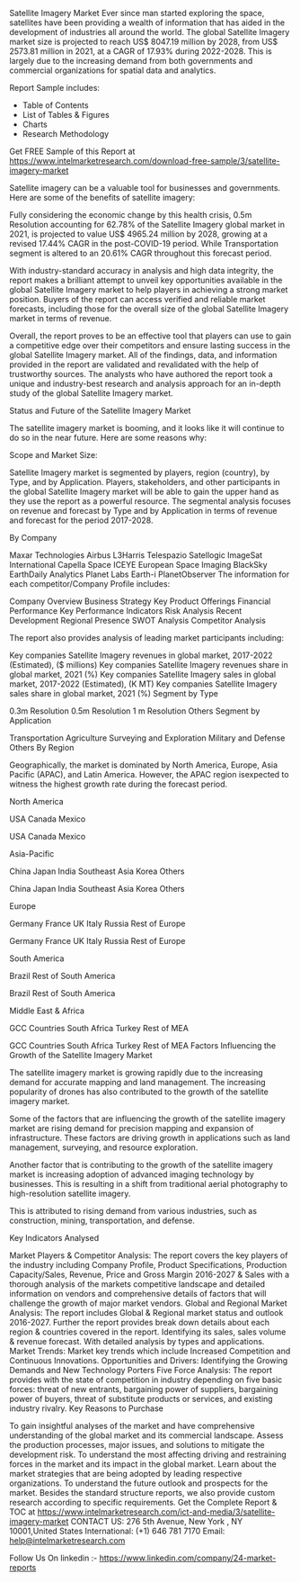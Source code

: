 Satellite Imagery Market
Ever since man started exploring the space, satellites have been providing a wealth of information that has aided in the development of industries all around the world. The global Satellite Imagery market size is projected to reach US$ 8047.19 million by 2028, from US$ 2573.81 million in 2021, at a CAGR of 17.93% during 2022-2028. This is largely due to the increasing demand from both governments and commercial organizations for spatial data and analytics.





Report Sample includes:
- Table of Contents
- List of Tables & Figures
- Charts
- Research Methodology

Get FREE Sample of this Report at https://www.intelmarketresearch.com/download-free-sample/3/satellite-imagery-market




Satellite imagery can be a valuable tool for businesses and governments. Here are some of the benefits of satellite imagery:





Fully considering the economic change by this health crisis, 0.5m Resolution accounting for 62.78% of the Satellite Imagery global market in 2021, is projected to value US$ 4965.24 million by 2028, growing at a revised 17.44% CAGR in the post-COVID-19 period. While Transportation segment is altered to an 20.61% CAGR throughout this forecast period.



With industry-standard accuracy in analysis and high data integrity, the report makes a brilliant attempt to unveil key opportunities available in the global Satellite Imagery market to help players in achieving a strong market position. Buyers of the report can access verified and reliable market forecasts, including those for the overall size of the global Satellite Imagery market in terms of revenue.



Overall, the report proves to be an effective tool that players can use to gain a competitive edge over their competitors and ensure lasting success in the global Satellite Imagery market. All of the findings, data, and information provided in the report are validated and revalidated with the help of trustworthy sources. The analysts who have authored the report took a unique and industry-best research and analysis approach for an in-depth study of the global Satellite Imagery market.



Status and Future of the Satellite Imagery Market



The satellite imagery market is booming, and it looks like it will continue to do so in the near future. Here are some reasons why:



Scope and Market Size:



Satellite Imagery market is segmented by players, region (country), by Type, and by Application. Players, stakeholders, and other participants in the global Satellite Imagery market will be able to gain the upper hand as they use the report as a powerful resource. The segmental analysis focuses on revenue and forecast by Type and by Application in terms of revenue and forecast for the period 2017-2028.

By Company



Maxar Technologies
Airbus
L3Harris
Telespazio
Satellogic
ImageSat International
Capella Space
ICEYE
European Space Imaging
BlackSky
EarthDaily Analytics
Planet Labs
Earth-i
PlanetObserver
The information for each competitor/Company Profile includes:



Company Overview
Business Strategy
Key Product Offerings
Financial Performance
Key Performance Indicators
Risk Analysis
Recent Development
Regional Presence
SWOT Analysis
Competitor Analysis



The report also provides analysis of leading market participants including:



Key companies Satellite Imagery revenues in global market, 2017-2022 (Estimated), ($ millions)
Key companies Satellite Imagery revenues share in global market, 2021 (%)
Key companies Satellite Imagery sales in global market, 2017-2022 (Estimated), (K MT)
Key companies Satellite Imagery sales share in global market, 2021 (%)
Segment by Type



0.3m Resolution
0.5m Resolution
1 m Resolution
Others
Segment by Application



Transportation
Agriculture
Surveying and Exploration
Military and Defense
Others
By Region



Geographically, the market is dominated by North America, Europe, Asia Pacific (APAC), and Latin America. However, the APAC region isexpected to witness the highest growth rate during the forecast period.



North America


USA
Canada
Mexico


USA
Canada
Mexico


Asia-Pacific


China
Japan
India
Southeast Asia
Korea
Others


China
Japan
India
Southeast Asia
Korea
Others


Europe


Germany
France
UK
Italy
Russia
Rest of Europe


Germany
France
UK
Italy
Russia
Rest of Europe


South America


Brazil
Rest of South America


Brazil
Rest of South America


Middle East & Africa


GCC Countries
South Africa
Turkey
Rest of MEA


GCC Countries
South Africa
Turkey
Rest of MEA
Factors Influencing the Growth of the Satellite Imagery Market



The satellite imagery market is growing rapidly due to the increasing demand for accurate mapping and land management. The increasing popularity of drones has also contributed to the growth of the satellite imagery market.



Some of the factors that are influencing the growth of the satellite imagery market are rising demand for precision mapping and expansion of infrastructure. These factors are driving growth in applications such as land management, surveying, and resource exploration.



Another factor that is contributing to the growth of the satellite imagery market is increasing adoption of advanced imaging technology by businesses. This is resulting in a shift from traditional aerial photography to high-resolution satellite imagery.



This is attributed to rising demand from various industries, such as construction, mining, transportation, and defense.

Key Indicators Analysed



Market Players & Competitor Analysis: The report covers the key players of the industry including Company Profile, Product Specifications, Production Capacity/Sales, Revenue, Price and Gross Margin 2016-2027 & Sales with a thorough analysis of the markets competitive landscape and detailed information on vendors and comprehensive details of factors that will challenge the growth of major market vendors.
Global and Regional Market Analysis: The report includes Global & Regional market status and outlook 2016-2027. Further the report provides break down details about each region & countries covered in the report. Identifying its sales, sales volume & revenue forecast. With detailed analysis by types and applications.
Market Trends: Market key trends which include Increased Competition and Continuous Innovations.
Opportunities and Drivers: Identifying the Growing Demands and New Technology
Porters Five Force Analysis: The report provides with the state of competition in industry depending on five basic forces: threat of new entrants, bargaining power of suppliers, bargaining power of buyers, threat of substitute products or services, and existing industry rivalry.
Key Reasons to Purchase



To gain insightful analyses of the market and have comprehensive understanding of the global market and its commercial landscape.
Assess the production processes, major issues, and solutions to mitigate the development risk.
To understand the most affecting driving and restraining forces in the market and its impact in the global market.
Learn about the market strategies that are being adopted by leading respective organizations.
To understand the future outlook and prospects for the market.
Besides the standard structure reports, we also provide custom research according to specific requirements.
Get the Complete Report & TOC at https://www.intelmarketresearch.com/ict-and-media/3/satellite-imagery-market
CONTACT US:
276 5th Avenue, New York , NY 10001,United States
International: (+1) 646 781 7170
Email: help@intelmarketresearch.com

Follow Us On linkedin :- https://www.linkedin.com/company/24-market-reports
